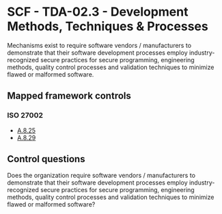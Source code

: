 # SCF - TDA-02.3 - Development Methods, Techniques & Processes
Mechanisms exist to require software vendors / manufacturers to demonstrate that their software development processes employ industry-recognized secure practices for secure programming, engineering methods, quality control processes and validation techniques to minimize flawed or malformed software.
## Mapped framework controls
### ISO 27002
- [A.8.25](../iso27002/a-8.md#a825)
- [A.8.29](../iso27002/a-8.md#a829)
  
## Control questions
Does the organization require software vendors / manufacturers to demonstrate that their software development processes employ industry-recognized secure practices for secure programming, engineering methods, quality control processes and validation techniques to minimize flawed or malformed software?
  